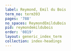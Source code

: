 ```yaml
---
label: Reymond, Emil du Bois
term_no: term393
pages: '788'
no_spaces: ReymondEmilduBois
pid: reymondemildubois
order: '0819'
layout: generic_index_term
collection: index-headings
---
```

